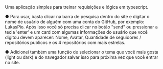 Uma aplicação simples para treinar requisições e lógica em typescript.

● Para usar, basta clicar na barra de pesquisa dentro do site e digitar o nome de usuário de alguém com uma conta do GitHub, por exemplo: LukasPio.
Após isso você só precisa clicar no botão "send" ou pressionar a tecla 'enter' e um card com algumas informações do usuário que você digitou devem aparecer: Nome, Avatar, Quantidade de seguidores / repositórios publicos e os 4 repositórios com mais estrelas.

● Adicionei também uma função de selecionar o tema que você mais gosta (light ou dark) e do navegador salvar isso para próxima vez que você entrar no site.
